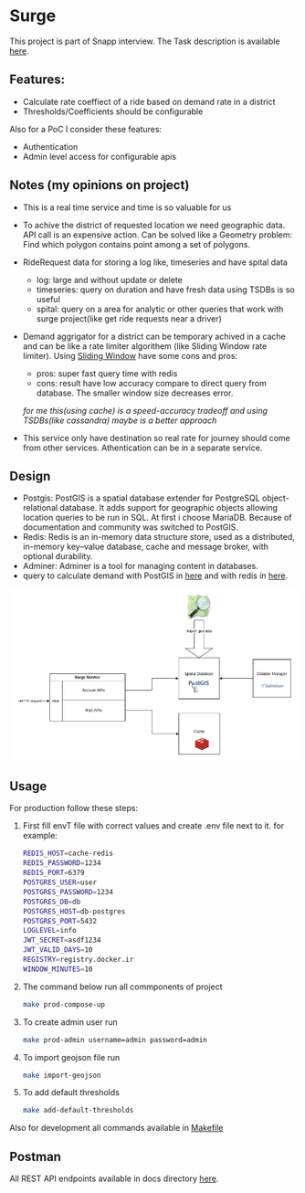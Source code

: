 # Surge

This project is part of Snapp interview. The Task description is available [here](https://github.com/AliKarami/interview-tasks/tree/master/surge).

## Features:

- Calculate rate coeffiect of a ride based on demand rate in a district
- Thresholds/Coefficients should be configurable

Also for a PoC I consider these features:

- Authentication
- Admin level access for configurable apis

## Notes (my opinions on project)

- This is a real time service and time is so valuable for us
- To achive the district of requested location we need geographic data. API call is an expensive action. Can be solved like a Geometry problem: Find which polygon contains point among a set of polygons.
- RideRequest data for storing a log like, timeseries and have spital data
  - log: large and without update or delete
  - timeseries: query on duration and have fresh data using TSDBs is so useful
  - spital: query on a area for analytic or other queries that work with surge project(like get ride requests near a driver)
- Demand aggrigator for a district can be temporary achived in a cache and can be like a rate limiter algorithem (like Sliding Window rate limiter). Using [Sliding Window](https://www.geeksforgeeks.org/window-sliding-technique/) have some cons and pros:

  - pros: super fast query time with redis
  - cons: result have low accuracy compare to direct query from database. The smaller window size decreases error.

  _for me this(using cache) is a speed-accuracy tradeoff and using TSDBs(like cassandra) maybe is a better approach_

- This service only have destination so real rate for journey should come from other services. Athentication can be in a separate service.

## Design

- Postgis: PostGIS is a spatial database extender for PostgreSQL object-relational database. It adds support for geographic objects allowing location queries to be run in SQL. At first i choose MariaDB. Because of documentation and community was switched to PostGIS.
- Redis: Redis is an in-memory data structure store, used as a distributed, in-memory key–value database, cache and message broker, with optional durability.
- Adminer: Adminer is a tool for managing content in databases.
- query to calculate demand with PostGIS in [here](./api/ride/models/ride_req.go) and with redis in [here](./internal/db/redis.go).

![components](docs/components.jpg?raw=true)

## Usage

For production follow these steps:

1. First fill envT file with correct values and create .env file next to it. for example:

   ```bash
   REDIS_HOST=cache-redis
   REDIS_PASSWORD=1234
   REDIS_PORT=6379
   POSTGRES_USER=user
   POSTGRES_PASSWORD=1234
   POSTGRES_DB=db
   POSTGRES_HOST=db-postgres
   POSTGRES_PORT=5432
   LOGLEVEL=info
   JWT_SECRET=asdf1234
   JWT_VALID_DAYS=10
   REGISTRY=registry.docker.ir
   WINDOW_MINUTES=10
   ```

2. The command below run all commponents of project
   ```bash
   make prod-compose-up
   ```
3. To create admin user run
   ```bash
   make prod-admin username=admin password=admin
   ```
4. To import geojson file run

   ```bash
   make import-geojson
   ```

5. To add default thresholds
   ```bash
   make add-default-thresholds
   ```

Also for development all commands available in [Makefile](./Makefile)

## Postman

All REST API endpoints available in docs directory [here](./docs/surge.postman_collection.json).
